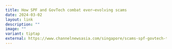 ```yaml
---
title: How SPF and GovTech combat ever–evolving scams
date: 2024-03-02
layout: link
description: ""
image: ""
variant: tiptap
external: https://www.channelnewsasia.com/singapore/scams-spf-govtech-technology-4144416
---
```

